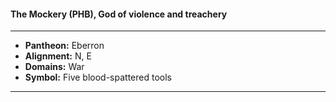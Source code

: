 #### The Mockery (PHB), God of violence and treachery
___

- **Pantheon:** Eberron
- **Alignment:** N, E
- **Domains:** War
- **Symbol:** Five blood-spattered tools
___
